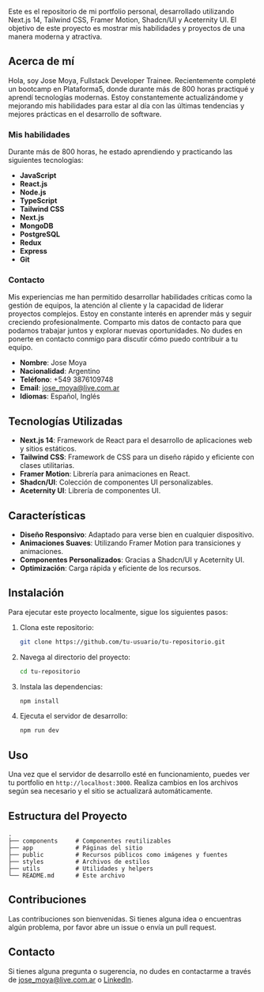 Este es el repositorio de mi portfolio personal, desarrollado utilizando Next.js 14, Tailwind CSS, Framer Motion, Shadcn/UI y Aceternity UI. El objetivo de este proyecto es mostrar mis habilidades y proyectos de una manera moderna y atractiva.

## Acerca de mí

Hola, soy Jose Moya, Fullstack Developer Trainee. Recientemente completé un bootcamp en Plataforma5, donde durante más de 800 horas practiqué y aprendí tecnologías modernas. Estoy constantemente actualizándome y mejorando mis habilidades para estar al día con las últimas tendencias y mejores prácticas en el desarrollo de software.

### Mis habilidades

Durante más de 800 horas, he estado aprendiendo y practicando las siguientes tecnologías:

- **JavaScript**
- **React.js**
- **Node.js**
- **TypeScript**
- **Tailwind CSS**
- **Next.js**
- **MongoDB**
- **PostgreSQL**
- **Redux**
- **Express**
- **Git**

### Contacto

Mis experiencias me han permitido desarrollar habilidades críticas como la gestión de equipos, la atención al cliente y la capacidad de liderar proyectos complejos. Estoy en constante interés en aprender más y seguir creciendo profesionalmente. Comparto mis datos de contacto para que podamos trabajar juntos y explorar nuevas oportunidades. No dudes en ponerte en contacto conmigo para discutir cómo puedo contribuir a tu equipo.

- **Nombre**: Jose Moya
- **Nacionalidad**: Argentino
- **Teléfono**: +549 3876109748
- **Email**: [jose_moya@live.com.ar](mailto:jose_moya@live.com.ar)
- **Idiomas**: Español, Inglés

## Tecnologías Utilizadas

- **Next.js 14**: Framework de React para el desarrollo de aplicaciones web y sitios estáticos.
- **Tailwind CSS**: Framework de CSS para un diseño rápido y eficiente con clases utilitarias.
- **Framer Motion**: Librería para animaciones en React.
- **Shadcn/UI**: Colección de componentes UI personalizables.
- **Aceternity UI**: Librería de componentes UI.

## Características

- **Diseño Responsivo**: Adaptado para verse bien en cualquier dispositivo.
- **Animaciones Suaves**: Utilizando Framer Motion para transiciones y animaciones.
- **Componentes Personalizados**: Gracias a Shadcn/UI y Aceternity UI.
- **Optimización**: Carga rápida y eficiente de los recursos.

## Instalación

Para ejecutar este proyecto localmente, sigue los siguientes pasos:

1. Clona este repositorio:
   ```bash
   git clone https://github.com/tu-usuario/tu-repositorio.git
   ```
2. Navega al directorio del proyecto:
   ```bash
   cd tu-repositorio
   ```
3. Instala las dependencias:
   ```bash
   npm install
   ```
4. Ejecuta el servidor de desarrollo:
   ```bash
   npm run dev
   ```

## Uso

Una vez que el servidor de desarrollo esté en funcionamiento, puedes ver tu portfolio en `http://localhost:3000`. Realiza cambios en los archivos según sea necesario y el sitio se actualizará automáticamente.

## Estructura del Proyecto

```plaintext
.
├── components     # Componentes reutilizables
├── app            # Páginas del sitio
├── public         # Recursos públicos como imágenes y fuentes
├── styles         # Archivos de estilos
├── utils          # Utilidades y helpers
└── README.md      # Este archivo
```

## Contribuciones

Las contribuciones son bienvenidas. Si tienes alguna idea o encuentras algún problema, por favor abre un issue o envía un pull request.

## Contacto

Si tienes alguna pregunta o sugerencia, no dudes en contactarme a través de [jose_moya@live.com.ar](mailto:jose_moya@live.com.ar) o [LinkedIn](https://www.linkedin.com/in/jbmoya/).
